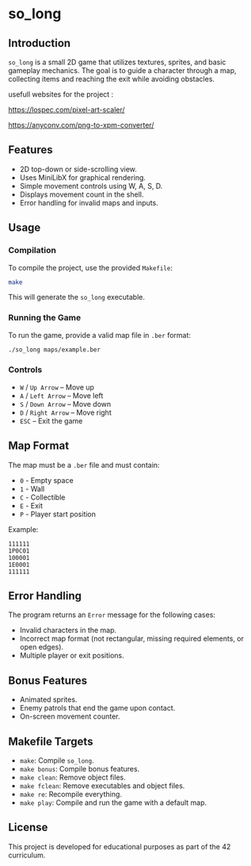 # so_long

## Introduction
`so_long` is a small 2D game that utilizes textures, sprites, and basic gameplay mechanics. The goal is to guide a character through a map, collecting items and reaching the exit while avoiding obstacles.

usefull websites for the project :

https://lospec.com/pixel-art-scaler/

https://anyconv.com/png-to-xpm-converter/

## Features
- 2D top-down or side-scrolling view.
- Uses MiniLibX for graphical rendering.
- Simple movement controls using W, A, S, D.
- Displays movement count in the shell.
- Error handling for invalid maps and inputs.

## Usage
### Compilation
To compile the project, use the provided `Makefile`:
```sh
make
```
This will generate the `so_long` executable.

### Running the Game
To run the game, provide a valid map file in `.ber` format:
```sh
./so_long maps/example.ber
```

### Controls
- `W` / `Up Arrow` – Move up
- `A` / `Left Arrow` – Move left
- `S` / `Down Arrow` – Move down
- `D` / `Right Arrow` – Move right
- `ESC` – Exit the game

## Map Format
The map must be a `.ber` file and must contain:
- `0` - Empty space
- `1` - Wall
- `C` - Collectible
- `E` - Exit
- `P` - Player start position

Example:
```
111111
1P0C01
100001
1E0001
111111
```

## Error Handling
The program returns an `Error` message for the following cases:
- Invalid characters in the map.
- Incorrect map format (not rectangular, missing required elements, or open edges).
- Multiple player or exit positions.

## Bonus Features
- Animated sprites.
- Enemy patrols that end the game upon contact.
- On-screen movement counter.

## Makefile Targets
- `make`: Compile `so_long`.
- `make bonus`: Compile bonus features.
- `make clean`: Remove object files.
- `make fclean`: Remove executables and object files.
- `make re`: Recompile everything.
- `make play`: Compile and run the game with a default map.

## License
This project is developed for educational purposes as part of the 42 curriculum.
